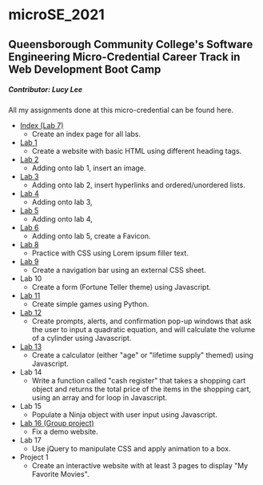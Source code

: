 # microSE_2021

## Queensborough Community College's Software Engineering Micro-Credential Career Track in Web Development Boot Camp
##### Contributor: Lucy Lee

All my assignments done at this micro-credential can be found here.
- [Index (Lab 7)](index.html)
  - Create an index page for all labs.
- [Lab 1](lab1.html)
  - Create a website with basic HTML using different heading tags.
- [Lab 2](lab2.html)
  - Adding onto lab 1, insert an image.
- [Lab 3](lab3.html)
  - Adding onto lab 2, insert hyperlinks and ordered/unordered lists.
- [Lab 4](lab4.html)
  - Adding onto lab 3,
- [Lab 5](lab5.html)
  - Adding onto lab 4,
- [Lab 6](lab6)
  - Adding onto lab 5, create a Favicon.
- [Lab 8](lab8)
  - Practice with CSS using Lorem ipsum filler text.
- [Lab 9](lab9)
  - Create a navigation bar using an external CSS sheet.
- Lab 10
  - Create a form (Fortune Teller theme) using Javascript.
- [Lab 11](Game.py)
  - Create simple games using Python.
- [Lab 12](lab12)
  - Create prompts, alerts, and confirmation pop-up windows that ask the user to input a quadratic equation, and will calculate the volume of a cylinder using Javascript.
- [Lab 13](lab13)
  - Create a calculator (either "age" or "lifetime supply" themed) using Javascript.
- Lab 14
  - Write a function called "cash register" that takes a shopping cart object and returns the total price of the items in the shopping cart, using an array and for loop in Javascript.
- Lab 15
  - Populate a Ninja object with user input using Javascript.
- [Lab 16 (Group project)](lab16)
  - Fix a demo website.
- Lab 17
  - Use jQuery to manipulate CSS and apply animation to a box.
- Project 1
  - Create an interactive website with at least 3 pages to display "My Favorite Movies".
